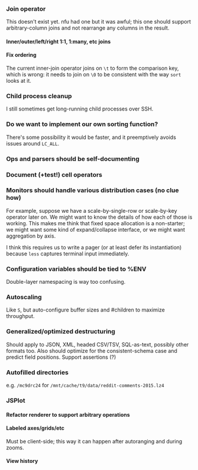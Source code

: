 ### Join operator
This doesn't exist yet. nfu had one but it was awful; this one should support
arbitrary-column joins and not rearrange any columns in the result.

#### Inner/outer/left/right 1:1, 1:many, etc joins
#### Fix ordering
The current inner-join operator joins on `\t` to form the comparison key, which
is wrong: it needs to join on `\0` to be consistent with the way `sort` looks
at it.

### Child process cleanup
I still sometimes get long-running child processes over SSH.

### Do we want to implement our own sorting function?
There's some possibility it would be faster, and it preemptively avoids issues
around `LC_ALL`.

### Ops and parsers should be self-documenting

### Document (+test!) cell operators

### Monitors should handle various distribution cases (no clue how)
For example, suppose we have a scale-by-single-row or scale-by-key operator
later on. We might want to know the details of how each of those is working.
This makes me think that fixed space allocation is a non-starter; we might want
some kind of expand/collapse interface, or we might want aggregation by axis.

I think this requires us to write a pager (or at least defer its instantiation)
because `less` captures terminal input immediately.

### Configuration variables should be tied to %ENV
Double-layer namespacing is way too confusing.

### Autoscaling
Like `S`, but auto-configure buffer sizes and #children to maximize throughput.

### Generalized/optimized destructuring
Should apply to JSON, XML, headed CSV/TSV, SQL-as-text, possibly other formats
too. Also should optimize for the consistent-schema case and predict field
positions. Support assertions (?)

### Autofilled directories
e.g. `/mc9drc24` for `/mnt/cache/t9/data/reddit-comments-2015.lz4`

### JSPlot
#### Refactor renderer to support arbitrary operations
#### Labeled axes/grids/etc
Must be client-side; this way it can happen after autoranging and during zooms.

#### View history

